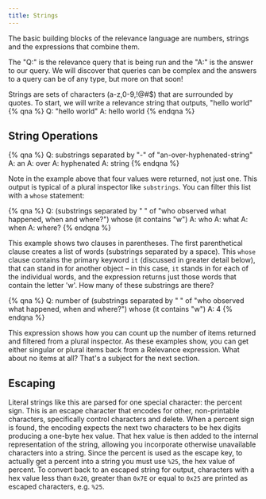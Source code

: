 ```yaml
---
title: Strings
---
```


The basic building blocks of the relevance language are numbers, strings and the expressions
that combine them.

The "Q:" is the relevance query that is being run and the "A:" is the answer to our query. We will discover that queries can be complex and the answers to a query can be of any type, but more on that soon!

Strings are sets of characters (a-z,0-9,!@#$) that are surrounded by quotes. To start, we will write a relevance string that outputs, "hello world"
{% qna %}
Q: "hello world"
A: hello world
{% endqna %}


## String Operations
{% qna %}
Q: substrings separated by "-" of "an-over-hyphenated-string"
A: an
A: over
A: hyphenated
A: string
{% endqna %}

Note in the example above that four values were returned, not just one. This
output is typical of a plural inspector like `substrings`. You can filter this
list with a `whose` statement:

{% qna %}
Q: (substrings separated by " " of "who observed what happened, when and where?") whose (it contains "w")
A: who
A: what
A: when
A: where?
{% endqna %}

This example shows two clauses in parentheses. The first parenthetical clause
creates a list of words (substrings separated by a space). This `whose` clause
contains the primary keyword `it` (discussed in greater detail below), that can
stand in for another object – in this case, `it` stands in for each of the
individual words, and the expression returns just those words that contain the
letter 'w'. How many of these substrings are there?

{% qna %}
Q: number of (substrings separated by " " of "who observed what happened, when and where?") whose (it contains "w")
A: 4 
{% endqna %}

This expression shows how you can count up the number of items returned and
filtered from a plural inspector. As these examples show, you can get either
singular or plural items back from a Relevance expression. What about no items
at all? That's a subject for the next section.

## Escaping

Literal strings like this are parsed for one special character: the percent
sign. This is an escape character that encodes for other, non-printable
characters, specifically control characters and delete. When a percent sign is
found, the encoding expects the next two characters to be hex digits producing a
one-byte hex value. That hex value is then added to the internal representation
of the string, allowing you incorporate otherwise unavailable characters into a
string. Since the percent is used as the escape key, to actually get a percent
into a string you must use `%25`, the hex value of percent. To convert back to
an escaped string for output, characters with a hex value less than `0x20`,
greater than `0x7E` or equal to `0x25` are printed as escaped characters, e.g.
`%25`.
